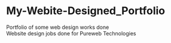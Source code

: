 # My-Webite-Designed_Portfolio
Portfolio of some web design works done  
Website design jobs done for Pureweb Technologies 
